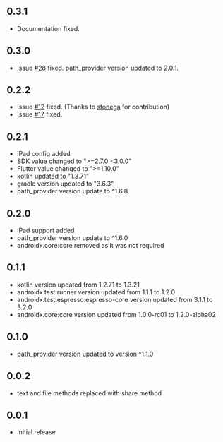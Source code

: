 ## 0.3.1
* Documentation fixed.

## 0.3.0
* Issue [#28](https://github.com/aarajput/wc_flutter_share/issues/28) fixed. path_provider version updated to 2.0.1.

## 0.2.2
* Issue [#12](https://github.com/aarajput/wc_flutter_share/issues/12) fixed. (Thanks to [stonega](https://github.com/stonega) for contribution)
* Issue [#17](https://github.com/aarajput/wc_flutter_share/issues/17) fixed.

## 0.2.1
* iPad config added
* SDK value changed to ">=2.7.0 <3.0.0"
* Flutter value changed to ">=1.10.0"
* kotlin updated to "1.3.71"
* gradle version updated to "3.6.3"
* path_provider version update to ^1.6.8

## 0.2.0

* iPad support added
* path_provider version update to ^1.6.0
* androidx.core:core removed as it was not required

## 0.1.1

* kotlin version updated from 1.2.71 to 1.3.21
* androidx.test:runner version updated from 1.1.1 to 1.2.0
* androidx.test.espresso:espresso-core version updated from 3.1.1 to 3.2.0
* androidx.core:core version updated from 1.0.0-rc01 to 1.2.0-alpha02

## 0.1.0

* path_provider version updated to version ^1.1.0

## 0.0.2

* text and file methods replaced with share method

## 0.0.1

* Initial release
